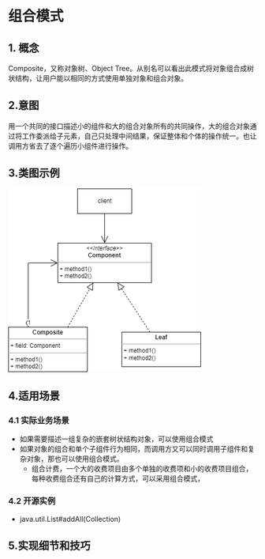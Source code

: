 # 组合模式
## 1. 概念
Composite，又称对象树、Object Tree。从别名可以看出此模式将对象组合成树状结构，让用户能以相同的方式使用单独对象和组合对象。

## 2.意图
用一个共同的接口描述小的组件和大的组合对象所有的共同操作，大的组合对象通过将工作委派给子元素，自己只处理中间结果，保证整体和个体的操作统一。也让调用方省去了逐个遍历小组件进行操作。

## 3.类图示例
![composite](../../resource/design_pattern/composite.drawio.png)

## 4.适用场景
### 4.1 实际业务场景
* 如果需要描述一组复杂的嵌套树状结构对象，可以使用组合模式
* 如果对象的组合和单个子组件行为相同，而调用方又可以同时调用子组件和复杂对象，那也可以使用组合模式。
  * 组合计费，一个大的收费项目由多个单独的收费项和小的收费项目组合，每种收费组合还有自己的计算方式，可以采用组合模式，

### 4.2 开源实例
* java.util.List#addAll(Collection)

## 5.实现细节和技巧
